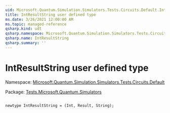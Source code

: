 ```yaml
---
uid: Microsoft.Quantum.Simulation.Simulators.Tests.Circuits.Default.IntResultString
title: IntResultString user defined type
ms.date: 3/26/2021 12:00:00 AM
ms.topic: managed-reference
qsharp.kind: udt
qsharp.namespace: Microsoft.Quantum.Simulation.Simulators.Tests.Circuits.Default
qsharp.name: IntResultString
qsharp.summary: ''
---
```


# IntResultString user defined type

Namespace: [Microsoft.Quantum.Simulation.Simulators.Tests.Circuits.Default](xref:Microsoft.Quantum.Simulation.Simulators.Tests.Circuits.Default)

Package: [Tests.Microsoft.Quantum.Simulators](https://nuget.org/packages/Tests.Microsoft.Quantum.Simulators)




```qsharp

newtype IntResultString = (Int, Result, String);
```

